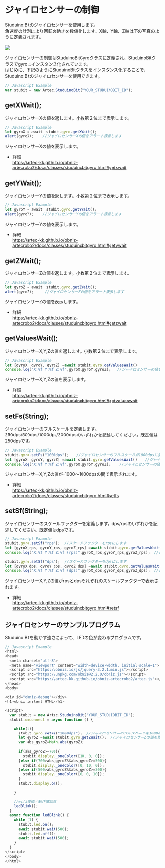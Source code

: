 # ジャイロセンサーの制御
Studuino:Bitのジャイロセンサーを使用します。</br>
角速度の計測により回転の動きを数値化します。X軸、Y軸、Z軸は下の写真のように定義されます。</br></br>
![](https://i.imgur.com/5AvPJQy.jpg)




ジャイロセンサーの制御はStuduinoBitGyroクラスに定義され、StuduinoBitクラスでgyroにインスタンス化されています。</br>
はじめに、下記のようにStuduinoBitクラスをインスタンス化することで、Studuino:Bitのジャイロセンサーを使用できます。
```Javascript
// Javascript Example
var stubit = new Artec.StuduinoBit("YOUR_STUDUINOBIT_ID");
```

## getXWait();
ジャイロセンサーXの値を返します。小数第２位まで表示します。

```Javascript
// Javascript Example
let gyroX = await　stubit.gyro.getXWait();
alert(gyroX);    //ジャイロセンサーXの値をアラート表示します
```
ジャイロセンサーXの値を表示します。
* 詳細<br/>
https://artec-kk.github.io/obniz-artecrobo2/docs/classes/studuinobitgyro.html#getxwait

## getYWait();
ジャイロセンサーYの値を返します。小数第２位まで表示します。

```Javascript
// Javascript Example
let gyroY = await　stubit.gyro.getYWait();
alert(gyroY);    //ジャイロセンサーYの値をアラート表示します
```
ジャイロセンサーYの値を表示します。
* 詳細<br/>
https://artec-kk.github.io/obniz-artecrobo2/docs/classes/studuinobitgyro.html#getywait

## getZWait();
ジャイロセンサーZの値を返します。小数第２位まで表示します。
```Javascript
// Javascript Example
let gyroZ = await　stubit.gyro.getZWait();
alert(gyroZ);     //ジャイロセンサーZの値をアラート表示します
```
ジャイロセンサーZの値を表示します。
* 詳細<br/>
https://artec-kk.github.io/obniz-artecrobo2/docs/classes/studuinobitgyro.html#getzwait


## getValuesWait();
ジャイロセンサーX,Y,Zの値を返します。小数第２位まで表示します。

```Javascript
// Javascript Example
let [gyroX, gyroY, gyroZ] =await stubit.gyro.getValuesWait();
console.log("X:%f Y:%f Z:%f",gyroX,gyroY,gyroZ);   //ジャイロセンサーの値をContentに表示します
```
ジャイロセンサーX,Y,Zの値を表示します。
* 詳細<br/>
https://artec-kk.github.io/obniz-artecrobo2/docs/classes/studuinobitgyro.html#getvalueswait

## setFs(String);
ジャイロセンサーのフルスケールを定義します。250dps/500dps/1000dps/2000dpsのいずれかを記述してください。既定値は250dpsです。<br/>


```Javascript
// Javascript Example
stubit.gyro.setFs("1000dps");　　//ジャイロセンサーのフルスケールが1000dpsに変更されます
let [gyroX, gyroY, gyroZ] =await stubit.gyro.getValuesWait();　 //ジャイロセンサーX,Y,Zの値を取得します
console.log("X:%f Y:%f Z:%f",gyroX,gyroY,gyroZ);    //ジャイロセンサーの値をContentに表示します
```
ジャイロセンサーX,Y,Zの値が-1000～1000dpsの間で表示されます。
* 詳細<br/>
https://artec-kk.github.io/obniz-artecrobo2/docs/classes/studuinobitgyro.html#setfs


## setSf(String);
ジャイロセンサーのスケールファクターを定義します。dps/rpsのいずれかを記述してください。既定値はdpsです。<br/>
```Javascript
// Javascript Example
stubit.gyro.setSf("rps");  //スケールファクターをrpsにします
let [gyroX_rps, gyroY_rps, gyroZ_rps] =await stubit.gyro.getValuesWait();  //ジャイロセンサーX,Y,Zの値を取得します
console.log("X:%f Y:%f Z:%f (rps)",gyroX_rps,gyroY_rps,gyroZ_rps);　//ジャイロセンサーの値をContentに表示します

stubit.gyro.setSf("dps");  //スケールファクターをdpsにします
let [gyroX_dps, gyroY_dps, gyroZ_dps] =await stubit.gyro.getValuesWait();  //ジャイロセンサーX,Y,Zの値を取得します
console.log("X:%f Y:%f Z:%f (dps)",gyroX_dps,gyroY_dps,gyroZ_dps);　//ジャイロセンサーの値をContentに表示します
```
ジャイロセンサーX,Y,Zの値がrpsとdpsそれぞれのスケールファクターで表示されます。
* 詳細<br/>
https://artec-kk.github.io/obniz-artecrobo2/docs/classes/studuinobitgyro.html#setsf

## ジャイロセンサーのサンプルプログラム
Studuino:Bitを動かす速さによって、LEDの色が変わるプログラムです。
```Javascript
// Javascript Example
<html>
<head>
  <meta charset="utf-8">
  <meta name="viewport" content="width=device-width, initial-scale=1">
  <script src="https://obniz.io/js/jquery-3.2.1.min.js"></script>
  <script src="https://unpkg.com/obniz@2.2.0/obniz.js"></script>
  <script src="https://artec-kk.github.io/obniz-artecrobo2/artec.js"></script>
</head>
<body>

<div id="obniz-debug"></div>
<h1>obniz instant HTML</h1>

<script>
  var stubit = new Artec.StuduinoBit("YOUR_STUDUIOBIT_ID");
  stubit.onconnect = async function () {

    while(1){
      stubit.gyro.setFs("1000dps");  //ジャイロセンサーのフルスケールを1000dpsに変更します
      let gyroZ =await stubit.gyro.getZWait();  //ジャイロセンサーZの値を取得します
      var abs_gyroZ=Math.abs(gyroZ);
      
      if(abs_gyroZ>=700){
        stubit.display._oneColor([10, 0, 0]);  
      }else if(700>abs_gyroZ&&abs_gyroZ>=500){
        stubit.display._oneColor([0, 10, 0]);  
      }else if(500>abs_gyroZ&&abs_gyroZ>=300){
        stubit.display._oneColor([0, 0, 10]);  
      }
      stubit.display.on();
      
    }

    //wifi接続／動作確認用
    ledBlink();
  }
  async function ledBlink() {
    while (1) {
      stubit.led.on();
      await stubit.wait(500);
      stubit.led.off();
      await stubit.wait(500);
    }
  }
</script>
</body>
</html>
```